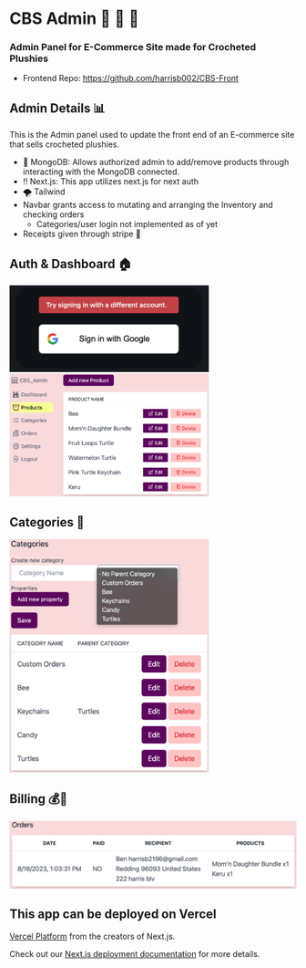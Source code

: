 # CBS Admin 🧶 🏢 🧶
### Admin Panel for E-Commerce Site made for Crocheted Plushies
- Frontend Repo: https://github.com/harrisb002/CBS-Front
## Admin Details 📊
This is the Admin panel used to update the front end of an E-commerce site that sells crocheted plushies.
- 🍃 MongoDB: Allows authorized admin to add/remove products through interacting with the MongoDB connected.
- ‼️ Next.js: This app utilizes next.js for next auth
- 🌪️ Tailwind 
- Navbar grants access to mutating and arranging the Inventory and checking orders
  - Categories/user login not implemented as of yet
- Receipts given through stripe 💸
  
## Auth & Dashboard  🏠
<img src="https://github.com/harrisb002/CBS-Admin/blob/main/Auth.png" width="350"/> <img src="https://github.com/harrisb002/CBS-Admin/blob/main/Products.png" width="350"/>


## Categories 🎨
<img src="https://github.com/harrisb002/CBS-Admin/blob/main/Categories.png" width="350"/> 

## Billing 💰🛒
<img src="https://github.com/harrisb002/CBS-Admin/blob/main/Reciept.png" width="700"/>

## This app can be deployed on Vercel

[Vercel Platform](https://vercel.com/new?utm_medium=default-template&filter=next.js&utm_source=create-next-app&utm_campaign=create-next-app-readme) from the creators of Next.js.

Check out our [Next.js deployment documentation](https://nextjs.org/docs/deployment) for more details.
